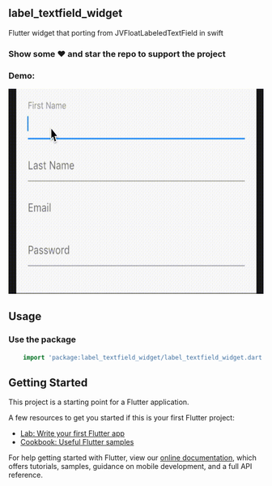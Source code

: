 ## label_textfield_widget

Flutter widget that porting from JVFloatLabeledTextField in swift

### Show some :heart: and star the repo to support the project

### Demo:

<img src="../screenshots/demo.gif" height="405em" />


## Usage

### Use the package

```dart
    import 'package:label_textfield_widget/label_textfield_widget.dart';
```

## Getting Started

This project is a starting point for a Flutter application.

A few resources to get you started if this is your first Flutter project:

- [Lab: Write your first Flutter app](https://flutter.dev/docs/get-started/codelab)
- [Cookbook: Useful Flutter samples](https://flutter.dev/docs/cookbook)

For help getting started with Flutter, view our
[online documentation](https://flutter.dev/docs), which offers tutorials,
samples, guidance on mobile development, and a full API reference.
